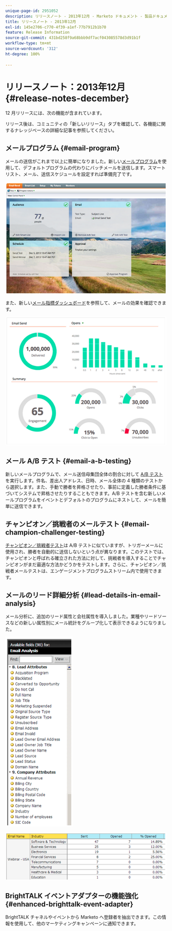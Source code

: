 ```yaml
---
unique-page-id: 2951052
description: リリースノート - 2013年12月 - Marketo ドキュメント - 製品ドキュメント
title: リリースノート - 2013年12月
exl-id: 145e2706-c770-4f39-a1ef-77b7912b1b70
feature: Release Information
source-git-commit: 431bd258f9a68bbb9df7acf043085578d3d91b1f
workflow-type: tm+mt
source-wordcount: '312'
ht-degree: 100%

---
```


# リリースノート：2013年12月 {#release-notes-december}

12 月リリースには、次の機能が含まれています。

リリース後は、コミュニティの「新しいリリース」タブを確認して、各機能に関するナレッジベースの詳細な記事を参照してください。

## メールプログラム {#email-program}

メールの送信がこれまで以上に簡単になりました。新しい[メールプログラム](/help/marketo/product-docs/email-marketing/email-programs/creating-an-email-program/understanding-email-programs.md)を使用して、デフォルトプログラムの代わりにバッチメールを送信します。スマートリスト、メール、送信スケジュールを設定すれば準備完了です。

![](assets/image2014-9-22-17-3a19-3a55.png)

また、新しい[メール指標ダッシュボード](/help/marketo/product-docs/email-marketing/email-programs/email-program-data/view-the-email-program-dashboard.md)を参照して、メールの効果を確認できます。

![](assets/image2014-9-22-17-3a20-3a14.png)

## メール A/B テスト {#email-a-b-testing}

新しいメールプログラムで、メール送信母集団全体の割合に対して [A/B テスト](/help/marketo/product-docs/email-marketing/email-programs/email-program-actions/email-test-a-b-test/add-an-a-b-test.md)を実行します。件名、差出人アドレス、日時、メール全体の 4 種類のテストから選択します。また、手動で勝者を昇格させたり、事前に定義した勝者条件に基づいてシステムで昇格させたりすることもできます。A/B テストを含む新しいメールプログラムをイベントとデフォルトのプログラムにネストして、メールを簡単に送信できます。

## チャンピオン／挑戦者のメールテスト {#email-champion-challenger-testing}

[チャンピオン／挑戦者テスト](/help/marketo/product-docs/email-marketing/general/functions-in-the-editor/email-tests-champion-challenger/add-an-email-champion-challenger.md)は A/B テストに似ていますが、トリガーメールに使用され、勝者を自動的に送信しないという点が異なります。このテストでは、チャンピオンと呼ばれる確立された方法に対して、挑戦者を導入することでチャンピオンがまだ最適な方法かどうかをテストします。さらに、チャンピオン／挑戦者メールテストは、エンゲージメントプログラムストリーム内で使用できます。

## メールのリード詳細分析 {#lead-details-in-email-analysis}

メール分析に、追加のリード属性と会社属性を導入しました。業種やリードソースなどの新しい属性別にメール統計をグループ化して表示できるようになりました。

![](assets/image2014-9-22-17-3a20-3a43.png)

![](assets/image2014-9-22-17-3a21-3a18.png)

## BrightTALK イベントアダプターの機能強化 {#enhanced-brighttalk-event-adapter}

BrightTALK チャネルやイベントから Marketo へ登録者を抽出できます。この情報を使用して、他のマーケティングキャンペーンに通知できます。
